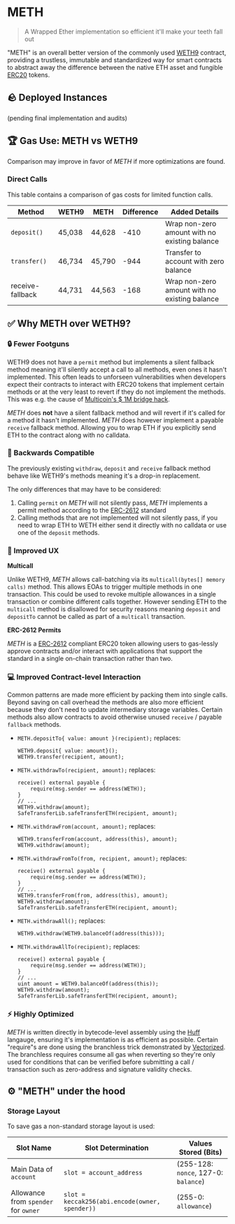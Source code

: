# METH

> A Wrapped Ether implementation so efficient it'll make your teeth fall out

"METH" is an overall better version of the commonly used [WETH9](https://etherscan.io/token/0xc02aaa39b223fe8d0a0e5c4f27ead9083c756cc2) contract,
providing a trustless, immutable and standardized way for smart contracts to abstract away the
difference between the native ETH asset and fungible [ERC20](https://eips.ethereum.org/EIPS/eip-20) tokens.

## 🪨 Deployed Instances

(pending final implementation and audits)

## 🏆 Gas Use: METH vs WETH9

Comparison may improve in favor of _METH_ if more optimizations are found.

### Direct Calls
This table contains a comparison of gas costs for limited function calls.

|Method|WETH9|METH|Difference|Added Details|
|------|-----|----|----------|-------------|
|`deposit()`|45,038|44,628|-410|Wrap non-zero amount with no existing balance|
|`transfer()`|46,734|45,790|-944|Transfer to account with zero balance|
|receive-fallback|44,731|44,563|-168|Wrap non-zero amount with no existing balance|


## ✅ Why METH over WETH9?

### 🔒 Fewer Footguns

WETH9 does not have a `permit` method but implements a silent fallback method meaning it'll silently accept
a call to all methods, even ones it hasn't implemented. This often leads to unforseen
vulnerabilities when developers expect their contracts to interact with ERC20 tokens that implement
certain methods or at the very least to revert if they do not implement the methods. This was e.g. the
cause of [Multicoin's $ 1M bridge hack](https://medium.com/zengo/without-permit-multichains-exploit-explained-8417e8c1639b).

_METH_ does **not** have a silent fallback method and will revert if it's called for a method it
hasn't implemented. _METH_ does however implement a payable `receive` fallback method. Allowing you to wrap ETH
if you explicitly send ETH to the contract along with no calldata.

### 🧩 Backwards Compatible

The previously existing `withdraw`, `deposit` and `receive` fallback method behave like WETH9's
methods meaning it's a drop-in replacement.

The only differences that may have to be considered:
1. Calling `permit` on _METH_ will not silently pass, _METH_ implements a permit method according to
   the [ERC-2612](https://eips.ethereum.org/EIPS/eip-2612) standard
2. Calling methods that are not implemented will not silently pass, if you need to wrap ETH to WETH
   either send it directly with no calldata or use one of the `deposit` methods.

### 👤 Improved UX

**Multicall**

Unlike WETH9, _METH_ allows call-batching via its `multicall(bytes[] memory calls)` method. This
allows EOAs to trigger multiple methods in one transaction. This could be used to revoke multiple
allowances in a single transaction or combine different calls together. However sending ETH to the
`multicall` method is disallowed for security reasons meaning `deposit` and `depositTo` cannot be
called as part of a `multicall` transaction.

**ERC-2612 Permits**

_METH_ is a [ERC-2612](https://eips.ethereum.org/EIPS/eip-2612) compliant ERC20 token allowing users to
gas-lessly approve contracts and/or interact with applications that support the standard in a single
on-chain transaction rather than two.

### 💻 Improved Contract-level Interaction

Common patterns are made more efficient by packing them into single calls. Beyond saving on call
overhead the methods are also more efficient because they don't need to update intermediary storage
variables. Certain methods also allow contracts to avoid otherwise unused `receive` / payable `fallback` methods.

- `METH.depositTo{ value: amount }(recipient);` replaces:
  ```solidity
  WETH9.deposit{ value: amount}();
  WETH9.transfer(recipient, amount);
  ```
- `METH.withdrawTo(recipient, amount);` replaces:
  ```solidity
  receive() external payable {
      require(msg.sender == address(WETH));
  }
  // ...
  WETH9.withdraw(amount);
  SafeTransferLib.safeTransferETH(recipient, amount);
  ```
- `METH.withdrawFrom(account, amount);` replaces:
  ```solidity
  WETH9.transferFrom(account, address(this), amount);
  WETH9.withdraw(amount);
  ```
- `METH.withdrawFromTo(from, recipient, amount);` replaces:
  ```solidity
  receive() external payable {
      require(msg.sender == address(WETH));
  }
  // ...
  WETH9.transferFrom(from, address(this), amount);
  WETH9.withdraw(amount);
  SafeTransferLib.safeTransferETH(recipient, amount);
  ```
- `METH.withdrawAll();` replaces:
  ```solidity
  WETH9.withdraw(WETH9.balanceOf(address(this)));
  ```
- `METH.withdrawAllTo(recipient);` replaces:
  ```solidity
  receive() external payable {
      require(msg.sender == address(WETH));
  }
  // ...
  uint amount = WETH9.balanceOf(address(this));
  WETH9.withdraw(amount);
  SafeTransferLib.safeTransferETH(recipient, amount);
  ```

### ⚡ Highly Optimized
_METH_ is written directly in bytecode-level assembly using the [Huff](https://huff.sh) langauge, ensuring it's implementation is as efficient
as possible. Certain "require"s are done using the branchless trick demonstrated by [Vectorized](https://twitter.com/optimizoor/status/1611614269900001280).
The branchless requires consume all gas when reverting so they're only used for conditions that can
be verified before submitting a call / transaction such as zero-address and signature validity
checks.

## ⚙️ "METH" under the hood

### Storage Layout
To save gas a non-standard storage layout is used:

Slot Name | Slot Determination | Values Stored (Bits)
----|----|----
Main Data of `account` | `slot = account_address` | (255-128: `nonce`, 127-0: `balance`)
Allowance from `spender` for `owner` | `slot = keccak256(abi.encode(owner, spender))` | (255-0: `allowance`)

